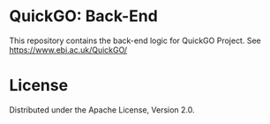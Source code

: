 # QuickGO: Back-End
This repository contains the back-end logic for QuickGO Project. See 
https://www.ebi.ac.uk/QuickGO/

# License
Distributed under the Apache License, Version 2.0.
